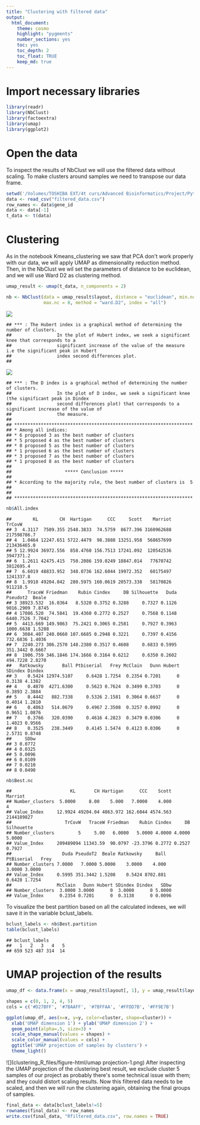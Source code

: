 ```yaml
---
title: "Clustering with filtered data"
output: 
  html_document:
    theme: cosmo
    highlight: "pygments"
    number_sections: yes
    toc: yes
    toc_depth: 2
    toc_float: TRUE
    keep_md: true
---
```




# Import necessary libraries

```r
library(readr)
library(NbClust)
library(factoextra)
library(umap)
library(ggplot2)
```

# Open the data

To inspect the results of NbClust we will use the filtered data without scaling. 
To make clusters around samples we need to transpose our data frame.

```r
setwd('/Volumes/TOSHIBA EXT/4t curs/Advanced Bioinformatics/Project/Python/')
data <- read_csv("filtered_data.csv")
row_names <- data$gene_id
data <- data[-1]
t_data <- t(data)
```

# Clustering

As in the notebook Kmeans_clustering we saw that PCA don't work properly with our data, we will apply UMAP as dimensionality reduction method. Then, in the NbClust we wil set the parameters of distance to be euclidean, and we will use Ward D2 as clustering method.

```r
umap_result <- umap(t_data, n_components = 2)

nb <- NbClust(data = umap_result$layout, distance = "euclidean", min.nc = 3, 
              max.nc = 8, method = "ward.D2", index = "all") 
```

![](clustering_R_files/figure-html/nbclust-1.png)<!-- -->

```
## *** : The Hubert index is a graphical method of determining the number of clusters.
##                 In the plot of Hubert index, we seek a significant knee that corresponds to a 
##                 significant increase of the value of the measure i.e the significant peak in Hubert
##                 index second differences plot. 
## 
```

![](clustering_R_files/figure-html/nbclust-2.png)<!-- -->

```
## *** : The D index is a graphical method of determining the number of clusters. 
##                 In the plot of D index, we seek a significant knee (the significant peak in Dindex
##                 second differences plot) that corresponds to a significant increase of the value of
##                 the measure. 
##  
## ******************************************************************* 
## * Among all indices:                                                
## * 6 proposed 3 as the best number of clusters 
## * 5 proposed 4 as the best number of clusters 
## * 8 proposed 5 as the best number of clusters 
## * 1 proposed 6 as the best number of clusters 
## * 3 proposed 7 as the best number of clusters 
## * 1 proposed 8 as the best number of clusters 
## 
##                    ***** Conclusion *****                            
##  
## * According to the majority rule, the best number of clusters is  5 
##  
##  
## *******************************************************************
```

```r
nb$All.index
```

```
##        KL        CH  Hartigan      CCC     Scott    Marriot      TrCovW
## 3  4.3117  7509.355 2548.3833  74.5759  8677.396 3160962688 217598786.7
## 4  1.0464 12247.651 5722.4479  98.3888 13251.958  568657699 213436465.0
## 5 12.9924 36972.556  858.4760 156.7513 17241.092  120542536   3947371.2
## 6  1.2611 42475.415  750.2086 159.0249 18847.014   77670742   3812695.4
## 7  6.6019 48833.952  348.0736 162.6044 19972.352   60175497   1241337.8
## 8  1.9910 49204.042  280.5975 160.0619 20573.338   58170826    911218.5
##      TraceW Friedman    Rubin Cindex     DB Silhouette   Duda  Pseudot2  Beale
## 3 38923.532  16.0364   8.5320 0.3752 0.3288     0.7327 0.1126 9016.2909 7.8745
## 4 17086.520  74.5841  19.4360 0.2772 0.2527     0.7568 0.1148 6440.7526 7.7042
## 5  4413.669 149.9863  75.2421 0.3065 0.2581     0.7927 0.3963 1000.6638 1.5208
## 6  3084.407 240.0660 107.6685 0.2948 0.3221     0.7397 0.4156  732.6836 1.4036
## 7  2240.273 306.2570 148.2380 0.3517 0.4608     0.6833 0.5995  351.3442 0.6667
## 8  1906.759 346.1846 174.1666 0.3164 0.6212     0.6350 0.2602  494.7228 2.8270
##   Ratkowsky       Ball Ptbiserial   Frey McClain   Dunn Hubert SDindex Dindex
## 3    0.5424 12974.5107     0.6428 1.7254  0.2354 0.7201      0  0.3138 4.1382
## 4    0.4870  4271.6300     0.5623 0.7624  0.3499 0.3703      0  0.3893 2.3884
## 5    0.4442   882.7338     0.5326 2.1581  0.3064 0.6637      0  0.4014 1.2810
## 6    0.4063   514.0679     0.4967 2.3508  0.3257 0.0992      0  0.9651 1.0876
## 7    0.3766   320.0390     0.4616 4.2823  0.3479 0.0306      0  1.4023 0.9566
## 8    0.3525   238.3449     0.4145 1.5474  0.4123 0.0306      0  2.5731 0.8748
##     SDbw
## 3 0.0772
## 4 0.0325
## 5 0.0096
## 6 0.0109
## 7 0.0210
## 8 0.0490
```

```r
nb$Best.nc
```

```
##                      KL       CH Hartigan      CCC    Scott    Marriot
## Number_clusters  5.0000     8.00    5.000   7.0000    4.000          4
## Value_Index     12.9924 49204.04 4863.972 162.6044 4574.563 2144189827
##                    TrCovW   TraceW Friedman    Rubin Cindex     DB Silhouette
## Number_clusters         5     5.00   6.0000   5.0000 4.0000 4.0000     5.0000
## Value_Index     209489094 11343.59  90.0797 -23.3796 0.2772 0.2527     0.7927
##                   Duda PseudoT2  Beale Ratkowsky     Ball PtBiserial   Frey
## Number_clusters 7.0000   7.0000 5.0000    3.0000    4.000     3.0000 3.0000
## Value_Index     0.5995 351.3442 1.5208    0.5424 8702.881     0.6428 1.7254
##                 McClain   Dunn Hubert SDindex Dindex   SDbw
## Number_clusters  3.0000 3.0000      0  3.0000      0 5.0000
## Value_Index      0.2354 0.7201      0  0.3138      0 0.0096
```
To visualize the best partition based on all the calculated indexes, we will save it in the variable bclust_labels.

```r
bclust_labels <- nb$Best.partition
table(bclust_labels)
```

```
## bclust_labels
##   1   2   3   4   5 
## 659 523 487 314  14
```

# UMAP projection of the results


```r
umap_df <- data.frame(x = umap_result$layout[, 1], y = umap_result$layout[, 2], cluster = as.factor(bclust_labels))

shapes = c(0, 1, 2, 4, 5)
cols = c('#D27BFF', '#7BAAFF', '#7BFFAA', '#FFDD7B', '#FF9E7B')

ggplot(umap_df, aes(x=x, y=y, color=cluster, shape=cluster)) + 
  xlab('UMAP dimension 1') + ylab('UMAP dimension 2') + 
  geom_point(alpha=.5, size=3) +
  scale_shape_manual(values = shapes) +
  scale_color_manual(values = cols) +
  ggtitle('UMAP projection of samples by clusters') +
  theme_light()
```

![](clustering_R_files/figure-html/umap projection-1.png)<!-- -->
After inspecting the UMAP projection of the clustering best result, we exclude cluster 5 samples of our project as probably there's some technical issue with them; and they could distort scaling results. 
Now this filtered data needs to be scaled, and then we will run the clustering again, obtaining the final groups of samples.

```r
final_data <- data[bclust_labels!=5]
rownames(final_data) <- row_names
write.csv(final_data, "Rfiltered_data.csv", row.names = TRUE)
```
